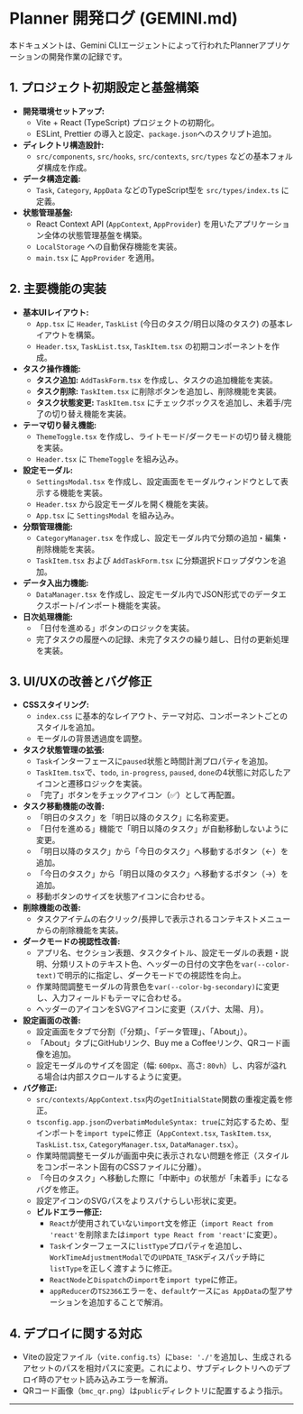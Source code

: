 # Planner 開発ログ (GEMINI.md)

本ドキュメントは、Gemini CLIエージェントによって行われたPlannerアプリケーションの開発作業の記録です。

## 1. プロジェクト初期設定と基盤構築

-   **開発環境セットアップ:**
    -   Vite + React (TypeScript) プロジェクトの初期化。
    -   ESLint, Prettier の導入と設定、`package.json`へのスクリプト追加。
-   **ディレクトリ構造設計:**
    -   `src/components`, `src/hooks`, `src/contexts`, `src/types` などの基本フォルダ構成を作成。
-   **データ構造定義:**
    -   `Task`, `Category`, `AppData` などのTypeScript型を `src/types/index.ts` に定義。
-   **状態管理基盤:**
    -   React Context API (`AppContext`, `AppProvider`) を用いたアプリケーション全体の状態管理基盤を構築。
    -   `LocalStorage` への自動保存機能を実装。
    -   `main.tsx` に `AppProvider` を適用。

## 2. 主要機能の実装

-   **基本UIレイアウト:**
    -   `App.tsx` に `Header`, `TaskList` (今日のタスク/明日以降のタスク) の基本レイアウトを構築。
    -   `Header.tsx`, `TaskList.tsx`, `TaskItem.tsx` の初期コンポーネントを作成。
-   **タスク操作機能:**
    -   **タスク追加:** `AddTaskForm.tsx` を作成し、タスクの追加機能を実装。
    -   **タスク削除:** `TaskItem.tsx` に削除ボタンを追加し、削除機能を実装。
    -   **タスク状態変更:** `TaskItem.tsx` にチェックボックスを追加し、未着手/完了の切り替え機能を実装。
-   **テーマ切り替え機能:**
    -   `ThemeToggle.tsx` を作成し、ライトモード/ダークモードの切り替え機能を実装。
    -   `Header.tsx` に `ThemeToggle` を組み込み。
-   **設定モーダル:**
    -   `SettingsModal.tsx` を作成し、設定画面をモーダルウィンドウとして表示する機能を実装。
    -   `Header.tsx` から設定モーダルを開く機能を実装。
    -   `App.tsx` に `SettingsModal` を組み込み。
-   **分類管理機能:**
    -   `CategoryManager.tsx` を作成し、設定モーダル内で分類の追加・編集・削除機能を実装。
    -   `TaskItem.tsx` および `AddTaskForm.tsx` に分類選択ドロップダウンを追加。
-   **データ入出力機能:**
    -   `DataManager.tsx` を作成し、設定モーダル内でJSON形式でのデータエクスポート/インポート機能を実装。
-   **日次処理機能:**
    -   「日付を進める」ボタンのロジックを実装。
    -   完了タスクの履歴への記録、未完了タスクの繰り越し、日付の更新処理を実装。

## 3. UI/UXの改善とバグ修正

-   **CSSスタイリング:**
    -   `index.css` に基本的なレイアウト、テーマ対応、コンポーネントごとのスタイルを追加。
    -   モーダルの背景透過度を調整。
-   **タスク状態管理の拡張:**
    -   `Task`インターフェースに`paused`状態と時間計測プロパティを追加。
    -   `TaskItem.tsx`で、`todo`, `in-progress`, `paused`, `done`の4状態に対応したアイコンと遷移ロジックを実装。
    -   「完了」ボタンをチェックアイコン（✅）として再配置。
-   **タスク移動機能の改善:**
    -   「明日のタスク」を「明日以降のタスク」に名称変更。
    -   「日付を進める」機能で「明日以降のタスク」が自動移動しないように変更。
    -   「明日以降のタスク」から「今日のタスク」へ移動するボタン（←）を追加。
    -   「今日のタスク」から「明日以降のタスク」へ移動するボタン（→）を追加。
    -   移動ボタンのサイズを状態アイコンに合わせる。
-   **削除機能の改善:**
    -   タスクアイテムの右クリック/長押しで表示されるコンテキストメニューからの削除機能を実装。
-   **ダークモードの視認性改善:**
    -   アプリ名、セクション表題、タスクタイトル、設定モーダルの表題・説明、分類リストのテキスト色、ヘッダーの日付の文字色を`var(--color-text)`で明示的に指定し、ダークモードでの視認性を向上。
    -   作業時間調整モーダルの背景色を`var(--color-bg-secondary)`に変更し、入力フィールドもテーマに合わせる。
    -   ヘッダーのアイコンをSVGアイコンに変更（スパナ、太陽、月）。
-   **設定画面の改善:**
    -   設定画面をタブで分割（「分類」、「データ管理」、「About」）。
    -   「About」タブにGitHubリンク、Buy me a Coffeeリンク、QRコード画像を追加。
    -   設定モーダルのサイズを固定（幅: `600px`、高さ: `80vh`）し、内容が溢れる場合は内部スクロールするように変更。
-   **バグ修正:**
    -   `src/contexts/AppContext.tsx`内の`getInitialState`関数の重複定義を修正。
    -   `tsconfig.app.json`の`verbatimModuleSyntax: true`に対応するため、型インポートを`import type`に修正（`AppContext.tsx`, `TaskItem.tsx`, `TaskList.tsx`, `CategoryManager.tsx`, `DataManager.tsx`）。
    -   作業時間調整モーダルが画面中央に表示されない問題を修正（スタイルをコンポーネント固有のCSSファイルに分離）。
    -   「今日のタスク」へ移動した際に「中断中」の状態が「未着手」になるバグを修正。
    -   設定アイコンのSVGパスをよりスパナらしい形状に変更。
    -   **ビルドエラー修正:**
        -   `React`が使用されていない`import`文を修正（`import React from 'react'`を削除または`import type React from 'react'`に変更）。
        -   `Task`インターフェースに`listType`プロパティを追加し、`WorkTimeAdjustmentModal`での`UPDATE_TASK`ディスパッチ時に`listType`を正しく渡すように修正。
        -   `ReactNode`と`Dispatch`の`import`を`import type`に修正。
        -   `appReducer`の`TS2366`エラーを、`default`ケースに`as AppData`の型アサーションを追加することで解消。

## 4. デプロイに関する対応

-   Viteの設定ファイル（`vite.config.ts`）に`base: './'`を追加し、生成されるアセットのパスを相対パスに変更。これにより、サブディレクトリへのデプロイ時のアセット読み込みエラーを解消。
-   QRコード画像（`bmc_qr.png`）は`public`ディレクトリに配置するよう指示。

---